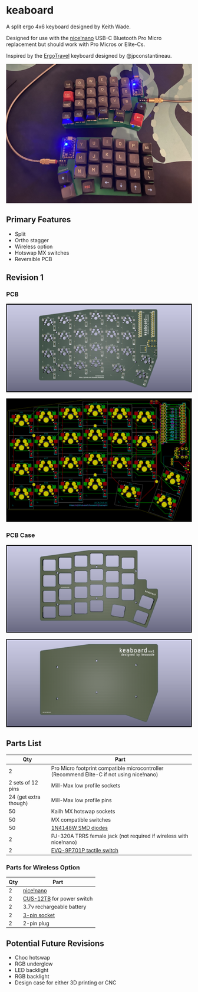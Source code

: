 # keaboard

A split ergo 4x6 keyboard designed by Keith Wade.

Designed for use with the [nice!nano][nicenanoDocs] USB-C Bluetooth Pro Micro replacement
but should work with Pro Micros or Elite-Cs.

Inspired by the [ErgoTravel][ergotravel] keyboard designed by @jpconstantineau.

![keaboard](./images/keaboard.jpg)

## Primary Features

- Split
- Ortho stagger
- Wireless option
- Hotswap MX switches
- Reversible PCB

## Revision 1

### PCB

![keaboard pcb render](./images/keaboard-rev1-pcb-render.png)

![keaboard pcb design](./PCB/keaboard_rev1/images/WIP_2020-09-09%2007-49-10.png)

### PCB Case

![Top plate](./images/keaboard-rev1-case-top-plate.png)

![Bottom plate](./images/keaboard-rev1-case-bottom-plate.png)

## Parts List

| Qty                   | Part                                                                                      |
| --------------------- | ----------------------------------------------------------------------------------------- |
| 2                     | Pro Micro footprint compatible microcontroller (Recommend Elite-C if not using nice!nano) |
| 2 sets of 12 pins     | Mill-Max low profile sockets                                                              |
| 24 (get extra though) | Mill-Max low profile pins                                                                 |
| 50                    | Kailh MX hotswap sockets                                                                  |
| 50                    | MX compatible switches                                                                    |
| 50                    | [1N4148W SMD diodes][diodes]                                                              |
| 2                     | PJ-320A TRRS female jack  (not required if wireless with nice!nano)                       |
| 2                     | [EVQ-9P701P tactile switch](resetSwitch)                                                  |

### Parts for Wireless Option

| Qty | Part                                     |
| --- | ---------------------------------------- |
| 2   | [nice!nano][nicenanoStore]               |
| 2   | [CUS-12TB][slideSwitch] for power switch |
| 2   | 3.7v rechargeable battery                |
| 2   | [3-pin socket][batterySocket]            |
| 2   | 2-pin plug                               |


## Potential Future Revisions

- Choc hotswap
- RGB underglow
- LED backlight
- RGB backlight
- Design case for either 3D printing or CNC

[nicenanoDocs]: https://docs.nicekeyboards.com/#/nice!nano/
[nicenanoStore]: https://splitkb.com/collections/keyboard-parts/products/nice-nano-rev1-0
[ergotravel]: https://github.com/jpconstantineau/ErgoTravel
[batterySocket]: https://www.digikey.com/product-detail/en/DF3A-3P-2DS/H3894-ND/560460
[diodes]: https://www.digikey.com/product-detail/en/1N4148W-G+RHG/1N4148W-GRHGCT-ND/7644279
[slideSwitch]: https://www.digikey.com/product-detail/en/nidec-copal-electronics/CUS-12TB/563-1102-1-ND/1124231
[resetSwitch]: https://www.digikey.com/product-detail/en/panasonic-electronic-components/EVQ-9P701P/P19095CT-ND/5872974
